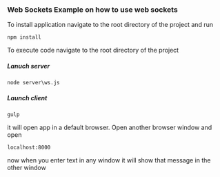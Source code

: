 ### Web Sockets Example on how to use web sockets

To install application navigate to the root directory of the project and run

```
npm install
```
To execute code navigate to the root directory of the project
##### Lanuch server
```
node server\ws.js
```
##### Launch client
```
gulp
```
it will open app in a default browser. Open another browser window and open
```
localhost:8000
```
now when you enter text in any window it will show that message in the other window


